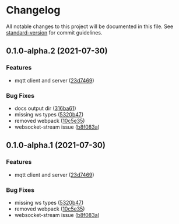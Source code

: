 # Changelog

All notable changes to this project will be documented in this file. See [standard-version](https://github.com/conventional-changelog/standard-version) for commit guidelines.

## 0.1.0-alpha.2 (2021-07-30)


### Features

* mqtt client and server ([23d7469](https://github.com/OpenHPS/openhps-mqtt/commit/23d74691e069f34a239a08444bb858ea187cce0f))


### Bug Fixes

* docs output dir ([316ba61](https://github.com/OpenHPS/openhps-mqtt/commit/316ba61b3cca2bcad2634cfb7270943d6fb2d773))
* missing ws types ([5320b47](https://github.com/OpenHPS/openhps-mqtt/commit/5320b47eda04c660e7f4127e43adbca0691fd961))
* removed webpack ([10c5e35](https://github.com/OpenHPS/openhps-mqtt/commit/10c5e356e23bac5ce5af9640b926072f897f1cfc))
* websocket-stream issue ([b8f083a](https://github.com/OpenHPS/openhps-mqtt/commit/b8f083a6da25aec1cc551ad29e07faec0376d27d))

## 0.1.0-alpha.1 (2021-07-30)


### Features

* mqtt client and server ([23d7469](https://github.com/OpenHPS/openhps-mqtt/commit/23d74691e069f34a239a08444bb858ea187cce0f))


### Bug Fixes

* missing ws types ([5320b47](https://github.com/OpenHPS/openhps-mqtt/commit/5320b47eda04c660e7f4127e43adbca0691fd961))
* removed webpack ([10c5e35](https://github.com/OpenHPS/openhps-mqtt/commit/10c5e356e23bac5ce5af9640b926072f897f1cfc))
* websocket-stream issue ([b8f083a](https://github.com/OpenHPS/openhps-mqtt/commit/b8f083a6da25aec1cc551ad29e07faec0376d27d))

